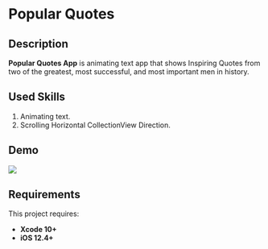 # Popular Quotes

## Description

**Popular Quotes App** is animating text app that shows Inspiring Quotes from two of the greatest, most successful, and most important men in history.

## Used Skills

1. Animating text.
2. Scrolling Horizontal CollectionView Direction.

## Demo
![](https://i.imgur.com/i58qGdV.gif)

## Requirements

This project requires: 
* **Xcode 10+** 
* **iOS 12.4+**
